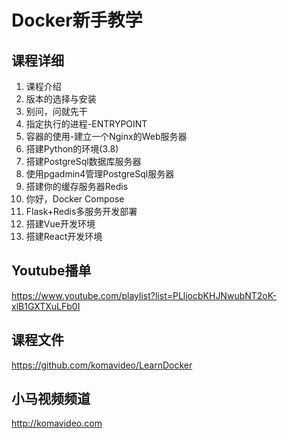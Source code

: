 Docker新手教学
=============

## 课程详细

01. 课程介绍
02. 版本的选择与安装
03. 别问，问就先干
04. 指定执行的进程-ENTRYPOINT
05. 容器的使用-建立一个Nginx的Web服务器
06. 搭建Python的环境(3.8)
07. 搭建PostgreSql数据库服务器
08. 使用pgadmin4管理PostgreSql服务器
09. 搭建你的缓存服务器Redis
10. 你好，Docker Compose
11. Flask+Redis多服务开发部署
12. 搭建Vue开发环境
13. 搭建React开发环境

## Youtube播单

https://www.youtube.com/playlist?list=PLliocbKHJNwubNT2oK-xlB1GXTXuLFb0I

## 课程文件

https://github.com/komavideo/LearnDocker

## 小马视频频道

http://komavideo.com
